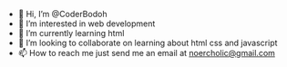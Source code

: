 - 👋 Hi, I’m @CoderBodoh
- 👀 I’m interested in web development 
- 🌱 I’m currently learning html
- 💞️ I’m looking to collaborate on learning about html css and javascript 
- 📫 How to reach me just send me an email at noercholic@gmail.com 

<!---
CoderBodoh/CoderBodoh is a ✨ special ✨ repository because its `README.md` (this file) appears on your GitHub profile.
You can click the Preview link to take a look at your changes.
--->
